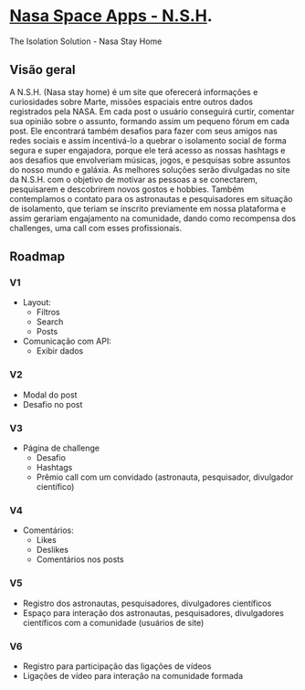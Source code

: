 # [Nasa Space Apps - N.S.H](https://group-hacka.github.io/NASASPACEAPPS-n.s.h./.).
The Isolation Solution - Nasa Stay Home

## Visão geral

A N.S.H. (Nasa stay home) é um site que oferecerá informações e curiosidades sobre Marte, missões espaciais entre outros dados registrados pela NASA. Em cada post o usuário conseguirá curtir, comentar sua opinião sobre o assunto, formando assim um pequeno fórum em cada post. Ele encontrará também desafios para fazer com seus amigos nas redes sociais e assim incentivá-lo  a quebrar o isolamento social de forma segura e super engajadora, porque ele terá acesso as nossas hashtags e aos desafios que envolveriam músicas, jogos, e pesquisas sobre assuntos do nosso mundo e galáxia. As melhores soluções serão divulgadas no site da N.S.H. com o objetivo de motivar as pessoas a se conectarem, pesquisarem e descobrirem novos gostos e hobbies. Também contemplamos o contato para os astronautas e pesquisadores em situação de isolamento, que teriam se inscrito previamente em nossa plataforma e assim gerariam engajamento na comunidade, dando como recompensa dos challenges, uma call com esses profissionais.

## Roadmap

### V1
- Layout:
  - Filtros 
  - Search
  - Posts
- Comunicação com API:
  - Exibir dados

### V2
- Modal do post
- Desafio no post

### V3
- Página de challenge
  - Desafio
  - Hashtags
  - Prêmio call com um convidado (astronauta, pesquisador, divulgador científico)

### V4
- Comentários:
  - Likes
  - Deslikes
  - Comentários nos posts
  
### V5
- Registro dos astronautas, pesquisadores, divulgadores científicos
- Espaço para interação dos astronautas, pesquisadores, divulgadores científicos com a comunidade (usuários de site)

### V6 
- Registro para participação das ligações de vídeos
- Ligações de vídeo para interação na comunidade formada
